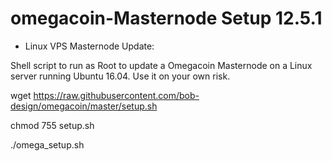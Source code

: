 # omegacoin-Masternode Setup 12.5.1

- Linux VPS Masternode Update:

Shell script to run as Root to update a Omegacoin Masternode on a Linux server running Ubuntu 16.04. Use it on your own risk.


wget https://raw.githubusercontent.com/bob-design/omegacoin/master/setup.sh

chmod 755 setup.sh

./omega_setup.sh

